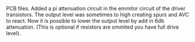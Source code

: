 PCB files.
Added a pi attenuation circuit in the emmitor circuit of the driver transistors. The output level was sometimes to high creating spurs and AVC to react. Now it is possible to lower the output level by add in 6db attenuation. (This is optional if resistors are ommited you have full drive level).
